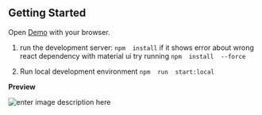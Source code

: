 
## Getting Started

Open [Demo](https://embl-eta.vercel.app) with your browser.

 1. run the development server:
`npm  install`
if  it  shows  error  about  wrong  react  dependency  with  material ui try  running
`npm  install  --force`

 2. Run local development environment
`npm  run  start:local`

**Preview**

 ![enter image description here](https://lh3.googleusercontent.com/fife/AK0iWDwYt9NifwyZHPwkdyJogK5AO5d6FbFusQmGIIdelhFPQEtVlrqR79ezFSltPYynR7wzhWCI7VVg_qXMeJ44tp35vazcNRr8H6t3n13ZsrQqPNo_QV1xr2SR8o7INEZBFOdTXh6BtnZ5tF-GjcrZtiMzxFycpf4XiNVtQaIcFUtSBsxfAJ2dmAg1bzCvIJ7AYCbq_1UyrcFt5QNs5pM2H9iS9KoEPCO-eHEkM7V2ryCGWHor_O-6DjsOCGF1YDwIFj2yF2JAu0GslFqD4yR50dLSQORFre9f0ziNP2Xy8ZFwgIoWoA-dcUvBCX__57fMQALfZYUG0kqeXqppDkRcEfkHgf2fHFLzxidxFYok1QXM16mVpbfyQrqixsNPcTk0YCLBn572BpdllkEsjIz1CskcN2xZEBMuPo6elZ2opGnpLDB0XLp_DIul3iuKy3HTybPZ7BQZ6jLizrw8GLQt_OrZ1AfMXPScw7kfZ_aNFecTULdpocmraPuIrDqfIIkFg1zXTIaLfnpJipWKbVbkQXHNStnAKkKGRjKCk-SugsthomXHWPbWoDtyz_HX7_IM2iaawDWKRTta6sczfP5myHGmWrNgaD2F6SMO2mg1eJ9smrv0BliRKP_kzc1ScPBRhq5jrxMUg-qWIbxZBEBgLt638Q-IFvVEtOWzFhlgQ-AbNQ6BC8wYy9J-FbEZZ7T8HxbdQVrIGHnqOfZdMJq2Uxzx6McAxql--zK7s4AEn8fa8SeDKAxUIMq4SR7pP38xMMQtMozxbdL41iTpR6pQRPdDp7RBVDrUSrtsoKE_ZdFu4l8CTGON8FQxjjgoH_U96SjfVKRRK7U--wAsLrZXL1g6IOQ0GWm8iuFmjc9SzEmEGiCFyaACfNOy2fuSsPjzHY6HctKoXXnF-D7Qi9N51__aCu4WOozvt3UILHgSCLf1_KSHo1d6geFOsLaErB2I0W0ACqGIC21Uy0ZyZjLTzIOo7tmG5uooTg4Z21wZ=w3089-h1232)
  